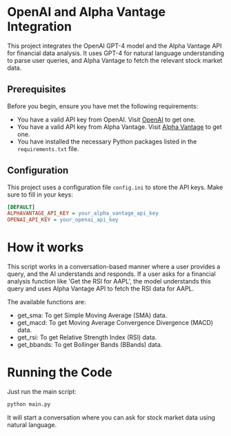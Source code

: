 # OpenAI and Alpha Vantage Integration

This project integrates the OpenAI GPT-4 model and the Alpha Vantage API for financial data analysis. It uses GPT-4 for natural language understanding to parse user queries, and Alpha Vantage to fetch the relevant stock market data.

## Prerequisites

Before you begin, ensure you have met the following requirements:

* You have a valid API key from OpenAI. Visit [OpenAI](https://beta.openai.com/) to get one.
* You have a valid API key from Alpha Vantage. Visit [Alpha Vantage](https://www.alphavantage.co/) to get one.
* You have installed the necessary Python packages listed in the `requirements.txt` file.

## Configuration

This project uses a configuration file `config.ini` to store the API keys. Make sure to fill in your keys:

```ini
[DEFAULT]
ALPHAVANTAGE_API_KEY = your_alpha_vantage_api_key
OPENAI_API_KEY = your_openai_api_key
```
# How it works
This script works in a conversation-based manner where a user provides a query, and the AI understands and responds. If a user asks for a financial analysis function like 'Get the RSI for AAPL', the model understands this query and uses Alpha Vantage API to fetch the RSI data for AAPL.

The available functions are:

* get_sma: To get Simple Moving Average (SMA) data.
* get_macd: To get Moving Average Convergence Divergence (MACD) data.
* get_rsi: To get Relative Strength Index (RSI) data.
* get_bbands: To get Bollinger Bands (BBands) data.

# Running the Code
Just run the main script:
```sh
python main.py
```

It will start a conversation where you can ask for stock market data using natural language.

